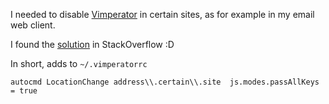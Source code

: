 I needed to disable [Vimperator](http://www.vimperator.org/vimperator) in certain sites, as for example in my email web client.

I found the [solution](http://stackoverflow.com/questions/14271624/disable-vimperator-temporarily) in StackOverflow :D

In short, adds to  `~/.vimperatorrc`

```
autocmd LocationChange address\\.certain\\.site  js.modes.passAllKeys = true
```
